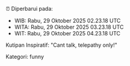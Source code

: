 ⏰ Diperbarui pada:
- WIB: Rabu, 29 Oktober 2025 02.23.18 UTC
- WITA: Rabu, 29 Oktober 2025 03.23.18 UTC
- WIT: Rabu, 29 Oktober 2025 04.23.18 UTC

Kutipan Inspiratif:
"Cant talk, telepathy only!"


Kategori: funny

